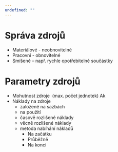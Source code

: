 ```yaml
---
undefined: ""
---
```

# Správa zdrojů
- Materiálové - neobnovitelné
- Pracovní - obnovitelné
- Smíšené – např. rychle opotřebitelné součástky

# Parametry zdrojů
- Mohutnost zdroje  (max. počet jednotek) Ak
- Náklady na zdroje
	- založené na sazbách
	- na použití
	- časově rozlišené náklady
	- věcně rozlišené náklady
	- metoda nabíhání nákladů
		- Na začátku
		- Průběžně
		- Na konci